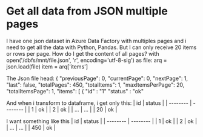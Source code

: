 
# Get all data from JSON multiple pages

I have one json dataset in Azure Data Factory with multiples pages and i need to get all the data with Python, Pandas. But I can only receive 20 items or rows per page. How do I get the content of all pages?
with open('/dbfs/mnt/file.json', 'r', encoding='utf-8-sig') as file:
    arq = json.load(file)
    item = arq['items']

The Json file head:
{
  "previousPage": 0,
  "currentPage": 0,
  "nextPage": 1,
  "last": false,
  "totalPages": 450,
  "totalItems": 1,
  "maxItemsPerPage": 20,
  "totalItemsPage": 1,
  "items": [
    {
      "id" : "1"
      "status" : "ok"

And when i transform to dataframe, i get only this:
| id       | status   |
| -------- | -------- |
| 1        | ok       |
| 2        | ok       |
| ...      | ...      |
| 20       | ok       |


I want something like this
| id       | status   |
| -------- | -------- |
| 1        | ok       |
| 2        | ok       |
| ...      | ...      |
| 450      | ok       |



        